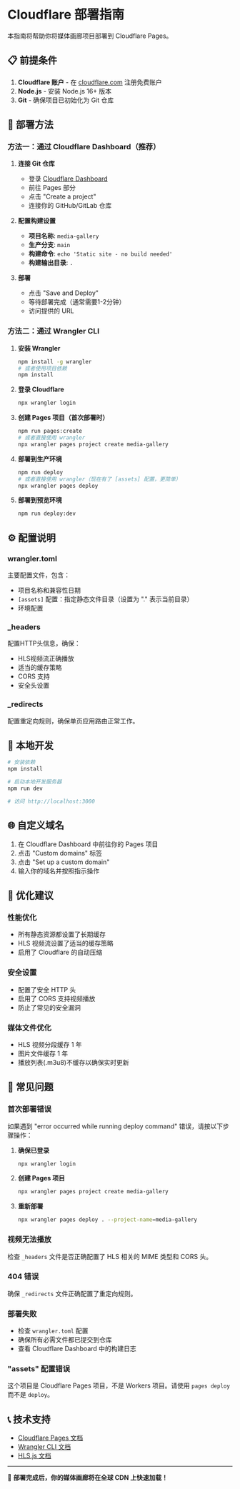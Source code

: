 # Cloudflare 部署指南

本指南将帮助你将媒体画廊项目部署到 Cloudflare Pages。

## 📋 前提条件

1. **Cloudflare 账户** - 在 [cloudflare.com](https://cloudflare.com) 注册免费账户
2. **Node.js** - 安装 Node.js 16+ 版本
3. **Git** - 确保项目已初始化为 Git 仓库

## 🚀 部署方法

### 方法一：通过 Cloudflare Dashboard（推荐）

1. **连接 Git 仓库**
   - 登录 [Cloudflare Dashboard](https://dash.cloudflare.com)
   - 前往 Pages 部分
   - 点击 "Create a project"
   - 连接你的 GitHub/GitLab 仓库

2. **配置构建设置**
   - **项目名称**: `media-gallery`
   - **生产分支**: `main`
   - **构建命令**: `echo 'Static site - no build needed'`
   - **构建输出目录**: `.`

3. **部署**
   - 点击 "Save and Deploy"
   - 等待部署完成（通常需要1-2分钟）
   - 访问提供的 URL

### 方法二：通过 Wrangler CLI

1. **安装 Wrangler**
   ```bash
   npm install -g wrangler
   # 或者使用项目依赖
   npm install
   ```

2. **登录 Cloudflare**
   ```bash
   npx wrangler login
   ```

3. **创建 Pages 项目（首次部署时）**
   ```bash
   npm run pages:create
   # 或者直接使用 wrangler
   npx wrangler pages project create media-gallery
   ```

4. **部署到生产环境**
   ```bash
   npm run deploy
   # 或者直接使用 wrangler（现在有了 [assets] 配置，更简单）
   npx wrangler pages deploy
   ```

5. **部署到预览环境**
   ```bash
   npm run deploy:dev
   ```

## ⚙️ 配置说明

### wrangler.toml
主要配置文件，包含：
- 项目名称和兼容性日期
- `[assets]` 配置：指定静态文件目录（设置为 "." 表示当前目录）
- 环境配置

### _headers
配置HTTP头信息，确保：
- HLS视频流正确播放
- 适当的缓存策略
- CORS 支持
- 安全头设置

### _redirects
配置重定向规则，确保单页应用路由正常工作。

## 🔧 本地开发

```bash
# 安装依赖
npm install

# 启动本地开发服务器
npm run dev

# 访问 http://localhost:3000
```

## 🌐 自定义域名

1. 在 Cloudflare Dashboard 中前往你的 Pages 项目
2. 点击 "Custom domains" 标签
3. 点击 "Set up a custom domain"
4. 输入你的域名并按照指示操作

## 🎯 优化建议

### 性能优化
- 所有静态资源都设置了长期缓存
- HLS 视频流设置了适当的缓存策略
- 启用了 Cloudflare 的自动压缩

### 安全设置
- 配置了安全 HTTP 头
- 启用了 CORS 支持视频播放
- 防止了常见的安全漏洞

### 媒体文件优化
- HLS 视频分段缓存 1 年
- 图片文件缓存 1 年
- 播放列表(.m3u8)不缓存以确保实时更新

## 🚨 常见问题

### 首次部署错误
如果遇到 "error occurred while running deploy command" 错误，请按以下步骤操作：

1. **确保已登录**
   ```bash
   npx wrangler login
   ```

2. **创建 Pages 项目**
   ```bash
   npx wrangler pages project create media-gallery
   ```

3. **重新部署**
   ```bash
   npx wrangler pages deploy . --project-name=media-gallery
   ```

### 视频无法播放
检查 `_headers` 文件是否正确配置了 HLS 相关的 MIME 类型和 CORS 头。

### 404 错误
确保 `_redirects` 文件正确配置了重定向规则。

### 部署失败
- 检查 `wrangler.toml` 配置
- 确保所有必需文件都已提交到仓库
- 查看 Cloudflare Dashboard 中的构建日志

### "assets" 配置错误
这个项目是 Cloudflare Pages 项目，不是 Workers 项目。请使用 `pages deploy` 而不是 `deploy`。

## 📞 技术支持

- [Cloudflare Pages 文档](https://developers.cloudflare.com/pages/)
- [Wrangler CLI 文档](https://developers.cloudflare.com/workers/wrangler/)
- [HLS.js 文档](https://github.com/video-dev/hls.js/)

---

🎉 **部署完成后，你的媒体画廊将在全球 CDN 上快速加载！** 